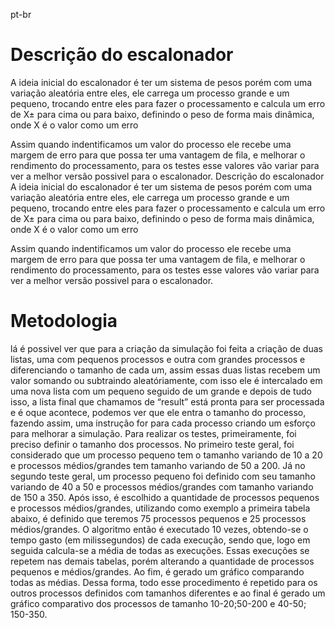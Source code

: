 pt-br

# Descrição do escalonador
  A ideia inicial do escalonador é ter um sistema de pesos porém com uma variação aleatória entre eles, ele carrega um processo grande e um pequeno, trocando entre eles para fazer o processamento e calcula um erro de X± para cima ou para baixo, definindo o peso de forma mais dinâmica, onde X é o valor como um erro

Assim quando indentificamos um valor do processo ele recebe uma margem de erro para que possa ter uma vantagem de fila, e melhorar o rendimento do processamento, para os testes esse valores vão variar para ver a melhor versão possivel para o escalonador.
Descrição do escalonador
A ideia inicial do escalonador é ter um sistema de pesos porém com uma variação aleatória entre eles, ele carrega um processo grande e um pequeno, trocando entre eles para fazer o processamento e calcula um erro de X± para cima ou para baixo, definindo o peso de forma mais dinâmica, onde X é o valor como um erro

Assim quando indentificamos um valor do processo ele recebe uma margem de erro para que possa ter uma vantagem de fila, e melhorar o rendimento do processamento, para os testes esse valores vão variar para ver a melhor versão possivel para o escalonador.

# Metodologia
  lá é possivel ver que para a criação da simulação foi feita a criação de duas listas, uma com pequenos processos e outra com grandes processos e diferenciando o tamanho de cada um, assim essas duas listas recebem um valor somando ou subtraindo aleatóriamente, com isso ele é intercalado em uma nova lista com um pequeno seguido de um grande e depois de tudo isso, a lista final que chamamos de “result” está pronta para ser processada e é oque acontece, podemos ver que ele entra o tamanho do processo, fazendo assim, uma instrução for para cada processo criando um esforço para melhorar a simulação.
Para realizar os testes, primeiramente, foi preciso definir o tamanho dos processos. No primeiro teste geral, foi considerado que um processo pequeno tem o tamanho variando de 10 a 20 e processos médios/grandes tem tamanho variando de 50 a 200. Já no segundo teste geral, um processo pequeno foi definido com seu tamanho variando de 40 a 50 e processos médios/grandes com tamanho variando de 150 a 350.
Após isso, é escolhido a quantidade de processos pequenos e processos médios/grandes, utilizando como exemplo a primeira tabela abaixo, é definido que teremos 75 processos pequenos e 25 processos médios/grandes. O algoritmo então é executado 10 vezes, obtendo-se o tempo gasto (em milissegundos) de cada execução, sendo que, logo em seguida calcula-se a média de todas as execuções. Essas execuções se repetem nas demais tabelas, porém alterando a quantidade de processos pequenos e médios/grandes. Ao fim, é gerado um gráfico comparando todas as médias.
Dessa forma, todo esse procedimento é repetido para os outros processos definidos com tamanhos diferentes e ao final é gerado um gráfico comparativo dos processos de tamanho 10-20;50-200 e 40-50; 150-350.
